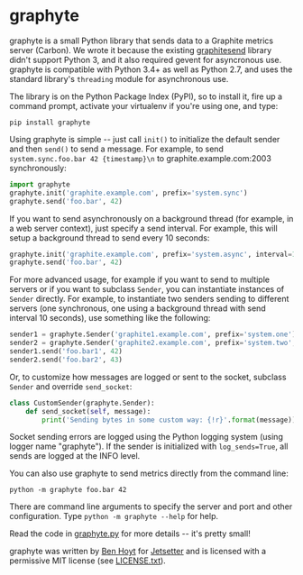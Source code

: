 # graphyte

graphyte is a small Python library that sends data to a Graphite metrics
server (Carbon). We wrote it because the existing
[graphitesend](https://github.com/daniellawrence/graphitesend) library didn't
support Python 3, and it also required gevent for asyncronous use. graphyte
is compatible with Python 3.4+ as well as Python 2.7, and uses the standard
library's `threading` module for asynchronous use.

The library is on the Python Package Index (PyPI), so to install it, fire up a
command prompt, activate your virtualenv if you're using one, and type:

    pip install graphyte

Using graphyte is simple -- just call `init()` to initialize the default
sender and then `send()` to send a message. For example, to send
`system.sync.foo.bar 42 {timestamp}\n` to graphite.example.com:2003
synchronously:

```python
import graphyte
graphyte.init('graphite.example.com', prefix='system.sync')
graphyte.send('foo.bar', 42)
```

If you want to send asynchronously on a background thread (for example, in a
web server context), just specify a send interval. For example, this will
setup a background thread to send every 10 seconds:

```python
graphyte.init('graphite.example.com', prefix='system.async', interval=10)
graphyte.send('foo.bar', 42)
```

For more advanced usage, for example if you want to send to multiple servers
or if you want to subclass `Sender`, you can instantiate instances of `Sender`
directly. For example, to instantiate two senders sending to different servers
(one synchronous, one using a background thread with send interval 10 seconds),
use something like the following:

```python
sender1 = graphyte.Sender('graphite1.example.com', prefix='system.one')
sender2 = graphyte.Sender('graphite2.example.com', prefix='system.two', interval=10)
sender1.send('foo.bar1', 42)
sender2.send('foo.bar2', 43)
```

Or, to customize how messages are logged or sent to the socket, subclass
`Sender` and override `send_socket`:

```python
class CustomSender(graphyte.Sender):
    def send_socket(self, message):
        print('Sending bytes in some custom way: {!r}'.format(message))
```

Socket sending errors are logged using the Python logging system (using logger
name "graphyte"). If the sender is initialized with `log_sends=True`, all
sends are logged at the INFO level.

You can also use graphyte to send metrics directly from the command line:

    python -m graphyte foo.bar 42

There are command line arguments to specify the server and port and other
configuration. Type `python -m graphyte --help` for help.

Read the code in [graphyte.py](https://github.com/Jetsetter/graphyte/blob/master/graphyte.py)
for more details -- it's pretty small!

graphyte was written by [Ben Hoyt](http://benhoyt.com/) for
[Jetsetter](http://www.jetsetter.com/) and is licensed with a permissive MIT
license (see
[LICENSE.txt](https://github.com/Jetsetter/graphyte/blob/master/LICENSE.txt)).
